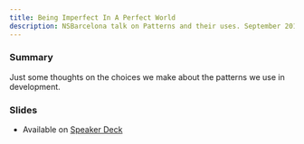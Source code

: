 ```yaml
---
title: Being Imperfect In A Perfect World
description: NSBarcelona talk on Patterns and their uses. September 2016.
---
```


### Summary

Just some thoughts on the choices we make about the patterns we use in development.


### Slides

- Available on [Speaker Deck](https://speakerdeck.com/abizern/being-imperfect-in-a-perfect-world)


